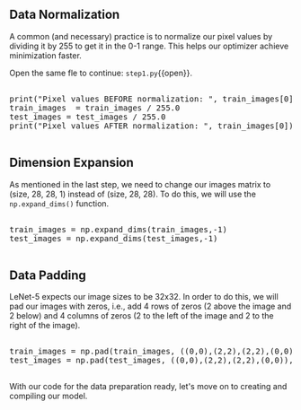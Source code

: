 ## Data Normalization
A common (and necessary) practice is to normalize our pixel values by dividing it by 255 to get it in the 0-1 range. This helps our optimizer achieve minimization faster.

Open the same fle to continue: `step1.py`{{open}}.

<pre class="file" data-filename="step1.py" data-target="append">

print("Pixel values BEFORE normalization: ", train_images[0])
train_images  = train_images / 255.0
test_images = test_images / 255.0
print("Pixel values AFTER normalization: ", train_images[0])

</pre>

## Dimension Expansion
As mentioned in the last step, we need to change our images matrix to (size, 28, 28, 1) instead of (size, 28, 28). To do this, we will use the `np.expand_dims()` function.


<pre class="file" data-filename="step1.py" data-target="append">

train_images = np.expand_dims(train_images,-1)
test_images = np.expand_dims(test_images,-1)

</pre>

## Data Padding
LeNet-5 expects our image sizes to be 32x32. In order to do this, we will pad our images with zeros, i.e., add 4 rows of zeros (2 above the image and 2 below) and 4 columns of zeros (2 to the left of the image and 2 to the right of the image).

<pre class="file" data-filename="step1.py" data-target="append">

train_images = np.pad(train_images, ((0,0),(2,2),(2,2),(0,0)), 'constant')
test_images = np.pad(test_images, ((0,0),(2,2),(2,2),(0,0)), 'constant')

</pre>

With our code for the data preparation ready, let's move on to creating and compiling our model.